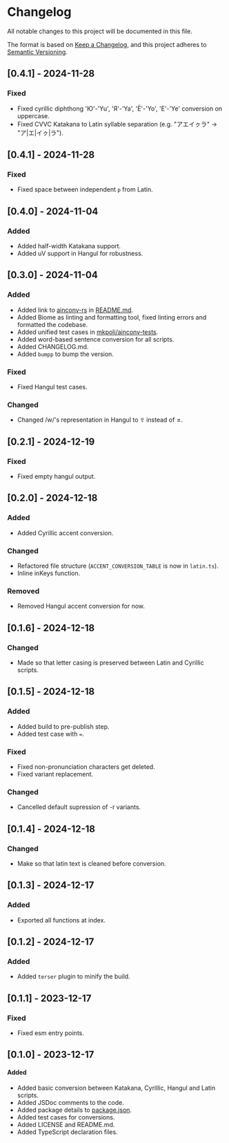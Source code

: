 # Changelog

All notable changes to this project will be documented in this file.

The format is based on [Keep a Changelog](https://keepachangelog.com/en/1.1.0/),
and this project adheres to [Semantic Versioning](https://semver.org/spec/v2.0.0.html).

## [0.4.1] - 2024-11-28

### Fixed

- Fixed cyrillic diphthong 'Ю'-'Yu', 'Я'-'Ya', 'Ё'-'Yo', 'Е'-'Ye' conversion on uppercase.
- Fixed CVVC Katakana to Latin syllable separation (e.g. "アエイㇰラ" -> "ア|エ|イㇰ|ラ").

## [0.4.1] - 2024-11-28

### Fixed

- Fixed space between independent `p` from Latin.

## [0.4.0] - 2024-11-04

### Added

- Added half-width Katakana support.
- Added uV support in Hangul for robustness.

## [0.3.0] - 2024-11-04

### Added

- Added link to [ainconv-rs](https://github.com/mkpoli/ainconv-rs) in [README.md](README.md).
- Added Biome as linting and formatting tool, fixed linting errors and formatted the codebase.
- Added unified test cases in [mkpoli/ainconv-tests](https://github.com/mkpoli/ainconv-tests).
- Added word-based sentence conversion for all scripts.
- Added CHANGELOG.md.
- Added `bumpp` to bump the version.

### Fixed

- Fixed Hangul test cases.

### Changed

- Changed /w/'s representation in Hangul to `ㅱ` instead of `ㅍ`.

## [0.2.1] - 2024-12-19

### Fixed

- Fixed empty hangul output.

## [0.2.0] - 2024-12-18

### Added

- Added Cyrillic accent conversion.

### Changed

- Refactored file structure (`ACCENT_CONVERSION_TABLE` is now in `latin.ts`).
- Inline inKeys function.

### Removed

- Removed Hangul accent conversion for now.

## [0.1.6] - 2024-12-18

### Changed

- Made so that letter casing is preserved between Latin and Cyrillic scripts.

## [0.1.5] - 2024-12-18

### Added

- Added build to pre-publish step.
- Added test case with `=`.

### Fixed

- Fixed non-pronunciation characters get deleted.
- Fixed variant replacement.

### Changed

- Cancelled default supression of -r variants.

## [0.1.4] - 2024-12-18

### Changed

- Make so that latin text is cleaned before conversion.

## [0.1.3] - 2024-12-17

### Added

- Exported all functions at index.

## [0.1.2] - 2024-12-17

### Added

- Added `terser` plugin to minify the build.

## [0.1.1] - 2023-12-17

### Fixed

- Fixed esm entry points.

## [0.1.0] - 2023-12-17

#### Added

- Added basic conversion between Katakana, Cyrillic, Hangul and Latin scripts.
- Added JSDoc comments to the code.
- Added package details to [package.json](package.json).
- Added test cases for conversions.
- Added LICENSE and README.md.
- Added TypeScript declaration files.
